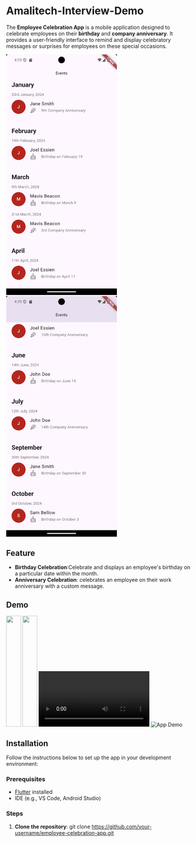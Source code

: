 # Amalitech-Interview-Demo

The **Employee Celebration App** is a mobile application designed to celebrate employees on their **birthday** and **company anniversary**. It provides a user-friendly interface to remind and display celebratory messages or surprises for employees on these special occasions.

<img src="./assets/screen-shot-1.png" width="300" /> <img src="./assets/screen-shot-2.png" width="300" />

## Feature
- **Birthday Celebration**:Celebrate and displays an employee's birthday on a particular date within the month.
- **Anniversary Celebration**: celebrates an employee on their work anniversary with a custom message.

## Demo
<img src="./assets/app-demo.gif" width="40" height="300" /> <img src="./assets/app-demo.gif" width="40" height="300" />
![App Demo](./assets/app-demo.webm)
![App Demo](./assets/app-demo.gif)

## Installation

Follow the instructions below to set up the app in your development environment:

### Prerequisites

- [Flutter](https://flutter.dev/docs/get-started/install) installed
- IDE (e.g., VS Code, Android Studio)

### Steps

1. **Clone the repository**:
   git clone https://github.com/your-username/employee-celebration-app.git
